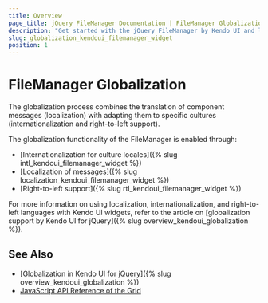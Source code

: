 ```yaml
---
title: Overview
page_title: jQuery FileManager Documentation | FileManager Globalization
description: "Get started with the jQuery FileManager by Kendo UI and learn about the globalization options it supports."
slug: globalization_kendoui_filemanager_widget
position: 1
---
```


# FileManager Globalization

The globalization process combines the translation of component messages (localization) with adapting them to specific cultures (internationalization and right-to-left support).

The globalization functionality of the FileManager is enabled through:
* [Internationalization for culture locales]({% slug intl_kendoui_filemanager_widget %})
* [Localization of messages]({% slug localization_kendoui_filemanager_widget %})
* [Right-to-left support]({% slug rtl_kendoui_filemanager_widget %})

For more information on using localization, internationalization, and right-to-left languages with Kendo UI widgets, refer to the article on [globalization support by Kendo UI for jQuery]({% slug overview_kendoui_globalization %}).

## See Also

<!-- * [Localization Support by the Grid (Demo)](https://demos.telerik.com/kendo-ui/filemanager/localization) -->
<!-- * [RTL Support by the Grid (Demo)](https://demos.telerik.com/kendo-ui/grid/right-to-left-support) -->
* [Globalization in Kendo UI for jQuery]({% slug overview_kendoui_globalization %})
* [JavaScript API Reference of the Grid](/api/javascript/ui/grid)
